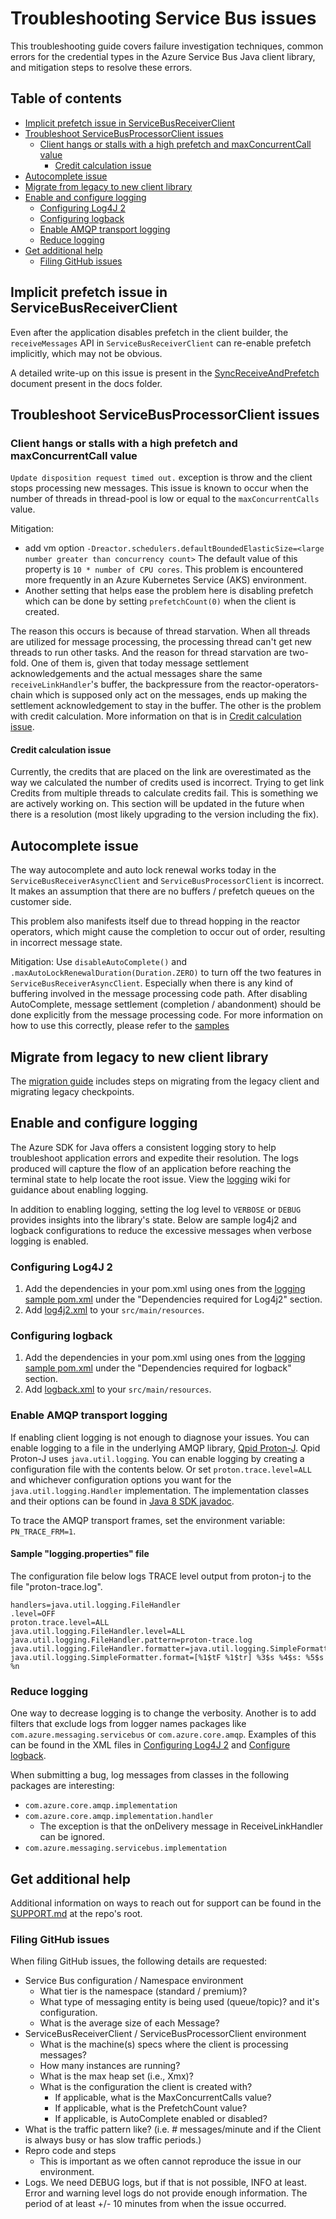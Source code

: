 # Troubleshooting Service Bus issues

This troubleshooting guide covers failure investigation techniques, common errors for the credential types in the Azure Service Bus Java client library, and mitigation steps to resolve these errors.

## Table of contents
- [Implicit prefetch issue in ServiceBusReceiverClient](#implicit-prefetch-issue-in-servicebusreceiverclient)
- [Troubleshoot ServiceBusProcessorClient issues](#troubleshoot-servicebusprocessorclient-issues)
  - [Client hangs or stalls with a high prefetch and maxConcurrentCall value](#client-hangs-or-stalls-with-a-high-prefetch-and-maxconcurrentcall-value)
    - [Credit calculation issue](#credit-calculation-issue)
- [Autocomplete issue](#autocomplete-issue)
- [Migrate from legacy to new client library](#migrate-from-legacy-to-new-client-library)
- [Enable and configure logging](#enable-and-configure-logging)
    - [Configuring Log4J 2](#configuring-log4j-2)
    - [Configuring logback](#configuring-logback)
    - [Enable AMQP transport logging](#enable-amqp-transport-logging)
    - [Reduce logging](#reduce-logging)
- [Get additional help](#get-additional-help)
    - [Filing GitHub issues](#filing-github-issues)

## Implicit prefetch issue in ServiceBusReceiverClient
Even after the application disables prefetch in the client builder, the `receiveMessages` API in 
`ServiceBusReceiverClient` can re-enable prefetch implicitly, which may not be obvious.

A detailed write-up on this issue is present in the [SyncReceiveAndPrefetch][SyncReceiveAndPrefetch] document present 
in the docs folder.

## Troubleshoot ServiceBusProcessorClient issues
### Client hangs or stalls with a high prefetch and maxConcurrentCall value
`Update disposition request timed out.` exception is throw and the client stops processing new messages. 
This issue is known to occur when the number of threads in thread-pool is low or equal to the `maxConcurrentCalls` value.

<!-- cSpell:ignore Dreactor -->
Mitigation: 
* add vm option `-Dreactor.schedulers.defaultBoundedElasticSize=<large number greater than concurrency count>`
The default value of this property is `10 * number of CPU cores`. This problem is encountered more 
frequently in an Azure Kubernetes Service (AKS) environment.
* Another setting that helps ease the problem here is disabling prefetch which can be done by setting `prefetchCount(0)` when the client is created.

The reason this occurs is because of thread starvation. When all threads are utilized for message processing, the 
processing thread can't get new threads to run other tasks. And the reason for thread starvation are two-fold. 
One of them is, given that today message settlement acknowledgements and the actual messages share the same
`receiveLinkHandler`'s buffer, the backpressure from the reactor-operators-chain which is supposed only act on the 
messages, ends up making the settlement acknowledgement to stay in the buffer. The other is the problem with credit 
calculation. More information on that is in [Credit calculation issue](#credit-calculation-issue).

#### Credit calculation issue
Currently, the credits that are placed on the link are overestimated as the way we calculated the number of credits 
used is incorrect. Trying to get link Credits from multiple threads to calculate credits fail. This is something we 
are actively working on. This section will be updated in the future when there is a resolution (most likely upgrading 
to the version including the fix).

## Autocomplete issue
The way autocomplete and auto lock renewal works today in the `ServiceBusReceiverAsyncClient` and 
`ServiceBusProcessorClient` is incorrect. It makes an assumption that there are no buffers / prefetch queues on the 
customer side.

This problem also manifests itself due to thread hopping in the reactor operators, which might cause the completion to
occur out of order, resulting in incorrect message state. 

Mitigation: Use `disableAutoComplete()` and `.maxAutoLockRenewalDuration(Duration.ZERO)` to turn off the two features 
in `ServiceBusReceiverAsyncClient`. 
Especially when there is any kind of buffering involved in the message processing code path. After disabling 
AutoComplete, message settlement (completion / abandonment) should be done explicitly from the message processing code.
For more information on how to use this correctly, please refer to the [samples][Samples]

## Migrate from legacy to new client library
The [migration guide][MigrationGuide] includes steps on migrating from the legacy client and migrating legacy 
checkpoints.

## Enable and configure logging
The Azure SDK for Java offers a consistent logging story to help troubleshoot application errors and expedite their 
resolution. The logs produced will capture the flow of an application before reaching the terminal state to help locate 
the root issue.  View the [logging][Logging] wiki for guidance about enabling logging.

In addition to enabling logging, setting the log level to `VERBOSE` or `DEBUG` provides insights into the library's 
state.  Below are sample log4j2 and logback configurations to reduce the excessive messages when verbose logging is 
enabled.

### Configuring Log4J 2
1. Add the dependencies in your pom.xml using ones from the [logging sample pom.xml][LoggingPom] under the "Dependencies required for Log4j2" section.
2. Add [log4j2.xml][log4j2] to your `src/main/resources`.

### Configuring logback
1. Add the dependencies in your pom.xml using ones from the [logging sample pom.xml][LoggingPom] under the "Dependencies required for logback" section.
2. Add [logback.xml][logback] to your `src/main/resources`.

### Enable AMQP transport logging
If enabling client logging is not enough to diagnose your issues.  You can enable logging to a file in the underlying
AMQP library, [Qpid Proton-J][qpid_proton_j_apache].  Qpid Proton-J uses `java.util.logging`. You can enable logging by
creating a configuration file with the contents below.  Or set `proton.trace.level=ALL` and whichever configuration options
you want for the `java.util.logging.Handler` implementation.  The implementation classes and their options can be found in
[Java 8 SDK javadoc][java_8_sdk_javadocs].

To trace the AMQP transport frames, set the environment variable: `PN_TRACE_FRM=1`.

#### Sample "logging.properties" file
The configuration file below logs TRACE level output from proton-j to the file "proton-trace.log".

```
handlers=java.util.logging.FileHandler
.level=OFF
proton.trace.level=ALL
java.util.logging.FileHandler.level=ALL
java.util.logging.FileHandler.pattern=proton-trace.log
java.util.logging.FileHandler.formatter=java.util.logging.SimpleFormatter
java.util.logging.SimpleFormatter.format=[%1$tF %1$tr] %3$s %4$s: %5$s %n
```

### Reduce logging
One way to decrease logging is to change the verbosity.  Another is to add filters that exclude logs from logger names 
packages like `com.azure.messaging.servicebus` or `com.azure.core.amqp`.  Examples of this can be found in the XML files 
in [Configuring Log4J 2](#configuring-log4j-2) and [Configure logback](#configuring-logback).

When submitting a bug, log messages from classes in the following packages are interesting:

* `com.azure.core.amqp.implementation`
* `com.azure.core.amqp.implementation.handler`
    * The exception is that the onDelivery message in ReceiveLinkHandler can be ignored.
* `com.azure.messaging.servicebus.implementation`


## Get additional help
Additional information on ways to reach out for support can be found in the [SUPPORT.md][SUPPORT] at the repo's root.

### Filing GitHub issues
When filing GitHub issues, the following details are requested:

* Service Bus configuration / Namespace environment
    * What tier is the namespace (standard / premium)?
    * What type of messaging entity is being used (queue/topic)? and it's configuration.
    * What is the average size of each Message?
* ServiceBusReceiverClient / ServiceBusProcessorClient environment
    * What is the machine(s) specs where the client is processing messages?
    * How many instances are running?
    * What is the max heap set (i.e., Xmx)?
    * What is the configuration the client is created with?  
      * If applicable, what is the MaxConcurrentCalls value?
      * If applicable, what is the PrefetchCount value?
      * If applicable, is AutoComplete enabled or disabled?
* What is the traffic pattern like?  (i.e. # messages/minute and if the Client is always busy or has slow traffic periods.)
* Repro code and steps
    * This is important as we often cannot reproduce the issue in our environment.
* Logs.  We need DEBUG logs, but if that is not possible, INFO at least.  
Error and warning level logs do not provide enough information. The period of at least +/- 10 minutes from when the issue occurred.


[log4j2]: https://github.com/Azure/azure-sdk-for-java/tree/main/sdk/servicebus/azure-messaging-servicebus/docs/log4j2.xml
[logback]: https://github.com/Azure/azure-sdk-for-java/tree/main/sdk/servicebus/azure-messaging-servicebus/docs/logback.xml
[LoggingPom]: https://github.com/Azure/azure-sdk-for-java/tree/main/sdk/servicebus/azure-messaging-servicebus/docs/pom.xml
[MigrationGuide]: https://github.com/Azure/azure-sdk-for-java/blob/main/sdk/servicebus/azure-messaging-servicebus/migration-guide.md
[SyncReceiveAndPrefetch]: https://github.com/Azure/azure-sdk-for-java/tree/main/sdk/servicebus/azure-messaging-servicebus/docs/SyncReceiveAndPrefetch.md
[Samples]: https://github.com/Azure/azure-sdk-for-java/tree/main/sdk/servicebus/azure-messaging-servicebus/src/samples
[SUPPORT]: https://github.com/Azure/azure-sdk-for-java/blob/main/SUPPORT.md
[Logging]: https://docs.microsoft.com/azure/developer/java/sdk/logging-overview
[java_8_sdk_javadocs]: https://docs.oracle.com/javase/8/docs/api/java/util/logging/package-summary.html
[qpid_proton_j_apache]: https://qpid.apache.org/proton/